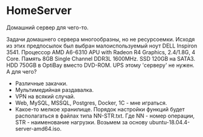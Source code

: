 # HomeServer
Домашний сервер для чего-то.

Задачи домашнего сервера многообразны, но не ресурсоемки.
Исходя из этих предпосылок был выбран малоиспользуемый ноут DELL Inspiron 3541.
Процессор AMD A6-6310 APU with Radeon R4 Graphics, 2.4/1.8G, 4 Core.
Память 8GB Single Channel DDR3L 1600MHz.
SSD 120GB на SATA3.
HDD 750GB в OptiBay вместо DVD-ROM.
UPS этому 'серверу' не нужен.
А для чего?
- Различные закачки.
- Мультимедийная раздавалка.
- VPN на всякий случай.
- Web, MySQL, MSSQL, Postgres, Docker, 1С - мне играться.
- Какое-то мелкое хранилище.
Порядок настройки функций будет располагаться в файлах типа NN-STR.txt.
Где NN - номер операции, STR - наименование нагрузки.
Возьмем за основу ubuntu-18.04.4-server-amd64.iso.
